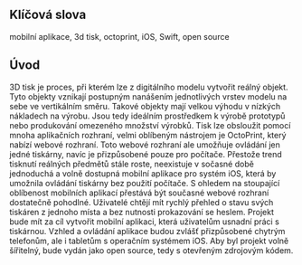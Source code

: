 ## Klíčová slova
mobilní aplikace, 3d tisk, octoprint, iOS, Swift, open source

## Úvod

3D tisk je proces, při kterém lze z digitálního modelu vytvořit reálný objekt. Tyto objekty vznikají postupným nanášením jednotlivých vrstev modelu na sebe ve vertikálním směru. Takové  objekty mají velkou výhodu v nízkých nákladech na výrobu. Jsou tedy ideálním prostředkem k výrobě prototypů nebo produkování omezeného množství výrobků. Tisk lze obsloužit pomocí mnoha aplikačních rozhraní, velmi oblíbeným nástrojem je OctoPrint, který nabízí webové rozhraní. Toto webové rozhraní ale umožňuje ovládání jen jedné tiskárny, navíc je přizpůsobené pouze pro počítače.
Přestože trend tisknutí reálných předmětů stále roste, neexistuje v sočasné době jednoduchá a volně dostupná mobilní aplikace pro systém iOS, která by umožnila ovládání tiskárny bez použití počítače. S ohledem na stoupající oblíbenost mobilních aplikací přestává být současné webové rozhraní dostatečně pohodlné. Uživatelé chtějí mít rychlý přehled o stavu svých tiskáren z jednoho místa a bez nutnosti prokazování se heslem.
Projekt bude mít za cíl vytvořit mobilní aplikaci, která uživatelům usnadní práci s tiskárnou. Vzhled a ovládání aplikace budou zvlášť přizpůsobené chytrým telefonům, ale i tabletům s operačním systémem iOS. Aby byl projekt volně šířitelný, bude vydán jako open source, tedy s otevřeným zdrojovým kódem.
